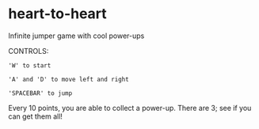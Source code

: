 # heart-to-heart
 Infinite jumper game with cool power-ups

CONTROLS:

	'W' to start
 
	'A' and 'D' to move left and right
 
	'SPACEBAR' to jump

Every 10 points, you are able to collect a power-up. There are 3; see if you can get them all!
